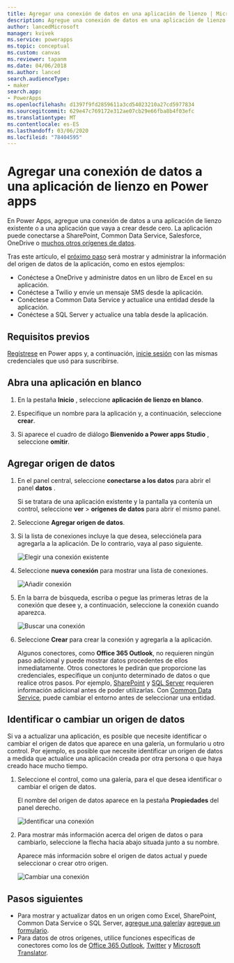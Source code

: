```yaml
---
title: Agregar una conexión de datos en una aplicación de lienzo | Microsoft Docs
description: Agregue una conexión de datos en una aplicación de lienzo existente o en una aplicación en blanco.
author: lancedMicrosoft
manager: kvivek
ms.service: powerapps
ms.topic: conceptual
ms.custom: canvas
ms.reviewer: tapanm
ms.date: 04/06/2018
ms.author: lanced
search.audienceType:
- maker
search.app:
- PowerApps
ms.openlocfilehash: d1397f9fd2859611a3cd54023210a27cd5977834
ms.sourcegitcommit: 629e47c769172e312ae07cb29e66fba8b4f03efc
ms.translationtype: MT
ms.contentlocale: es-ES
ms.lasthandoff: 03/06/2020
ms.locfileid: "78404595"
---
```

# <a name="add-a-data-connection-to-a-canvas-app-in-power-apps"></a>Agregar una conexión de datos a una aplicación de lienzo en Power apps

En Power Apps, agregue una conexión de datos a una aplicación de lienzo existente o a una aplicación que vaya a crear desde cero. La aplicación puede conectarse a SharePoint, Common Data Service, Salesforce, OneDrive o [muchos otros orígenes de datos](connections-list.md).

Tras este artículo, el [próximo paso](#next-steps) será mostrar y administrar la información del origen de datos de la aplicación, como en estos ejemplos:

* Conéctese a OneDrive y administre datos en un libro de Excel en su aplicación.
* Conéctese a Twilio y envíe un mensaje SMS desde la aplicación.
* Conéctese a Common Data Service y actualice una entidad desde la aplicación.
* Conéctese a SQL Server y actualice una tabla desde la aplicación.

## <a name="prerequisites"></a>Requisitos previos

[Regístrese](../signup-for-powerapps.md) en Power apps y, a continuación, [inicie sesión](https://make.powerapps.com?utm_source=padocs&utm_medium=linkinadoc&utm_campaign=referralsfromdoc) con las mismas credenciales que usó para suscribirse.

## <a name="open-a-blank-app"></a>Abra una aplicación en blanco

1. En la pestaña **Inicio** , seleccione **aplicación de lienzo en blanco**.

1. Especifique un nombre para la aplicación y, a continuación, seleccione **crear**.

1. Si aparece el cuadro de diálogo **Bienvenido a Power apps Studio** , seleccione **omitir**.

## <a name="add-data-source"></a>Agregar origen de datos

1. En el panel central, seleccione **conectarse a los datos** para abrir el panel **datos** .

    Si se tratara de una aplicación existente y la pantalla ya contenía un control, seleccione **ver** > **orígenes de datos** para abrir el mismo panel.

1. Seleccione **Agregar origen de datos**.

1. Si la lista de conexiones incluye la que desea, selecciónela para agregarla a la aplicación. De lo contrario, vaya al paso siguiente.

    ![Elegir una conexión existente](./media/add-data-connection/choose-existing-connection.png)

1. Seleccione **nueva conexión** para mostrar una lista de conexiones.

    ![Añadir conexión](./media/add-data-connection/add-connection.png)

1. En la barra de búsqueda, escriba o pegue las primeras letras de la conexión que desee y, a continuación, seleccione la conexión cuando aparezca.

    ![Buscar una conexión](./media/add-data-connection/search-connections.png)

1. Seleccione **Crear** para crear la conexión y agregarla a la aplicación.

    Algunos conectores, como **Office 365 Outlook**, no requieren ningún paso adicional y puede mostrar datos procedentes de ellos inmediatamente. Otros conectores le pedirán que proporcione las credenciales, especifique un conjunto determinado de datos o que realice otros pasos. Por ejemplo, [SharePoint](connections/connection-sharepoint-online.md) y [SQL Server](connections/connection-azure-sqldatabase.md) requieren información adicional antes de poder utilizarlas. Con [Common Data Service](connections/connection-common-data-service.md), puede cambiar el entorno antes de seleccionar una entidad.

## <a name="identify-or-change-a-data-source"></a>Identificar o cambiar un origen de datos
Si va a actualizar una aplicación, es posible que necesite identificar o cambiar el origen de datos que aparece en una galería, un formulario u otro control. Por ejemplo, es posible que necesite identificar un origen de datos a medida que actualice una aplicación creada por otra persona o que haya creado hace mucho tiempo.

1. Seleccione el control, como una galería, para el que desea identificar o cambiar el origen de datos.

    El nombre del origen de datos aparece en la pestaña **Propiedades** del panel derecho.

    ![Identificar una conexión](./media/add-data-connection/identify-connection.png)

1. Para mostrar más información acerca del origen de datos o para cambiarlo, seleccione la flecha hacia abajo situada junto a su nombre.

    Aparece más información sobre el origen de datos actual y puede seleccionar o crear otro origen.

    ![Cambiar una conexión](./media/add-data-connection/change-connection.png)

## <a name="next-steps"></a>Pasos siguientes

* Para mostrar y actualizar datos en un origen como Excel, SharePoint, Common Data Service o SQL Server, [agregue una galería](add-gallery.md)y [agregue un formulario](add-form.md).
* Para datos de otros orígenes, utilice funciones específicas de conectores como los de [Office 365 Outlook](connections/connection-office365-outlook.md), [Twitter](connections/connection-twitter.md) y [Microsoft Translator](connections/connection-microsoft-translator.md).
